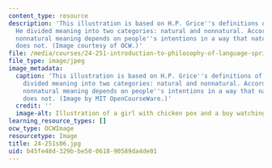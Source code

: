 ```yaml
---
content_type: resource
description: 'This illustration is based on H.P. Grice''s definitions of meaning.
  He divided meaning into two categories: natural and nonnatural. According to Grice,
  nonnatural meaning depends on people''s intentions in a way that natural meaning
  does not. (Image courtesy of OCW.)'
file: /media/courses/24-251-introduction-to-philosophy-of-language-spring-2006/b45fe48d329bbe50061890589da4de01_24-251s06.jpg
file_type: image/jpeg
image_metadata:
  caption: 'This illustration is based on H.P. Grice''s definitions of meaning. He
    divided meaning into two categories: natural and nonnatural. According to Grice,
    nonnatural meaning depends on people''s intentions in a way that natural meaning
    does not. (Image by MIT OpenCourseWare.)'
  credit: ''
  image-alt: Illustration of a girl with chicken pox and a boy watching a clock.
learning_resource_types: []
ocw_type: OCWImage
resourcetype: Image
title: 24-251s06.jpg
uid: b45fe48d-329b-be50-0618-90589da4de01
---
```

